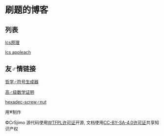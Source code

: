 # 刷题的博客

## 列表

[lcs原理](./lcs.md)

[lcs appleach](./lcs-3_appleach.md)

## 友♂情链接
[哲学♂符号生成器](https://crsjimo.github.io/zhexue-token-generator)

[高♂级数学证明](https://github.com/CrSjimo/awesome-math-proof)

[hexadec-screw♂nut](https://github.com/HyperbolaStudio/hexadec-screwnut)

用💗制作

©CrSjimo 源代码使用[WTFPL许可证](./LICENSE)开源, 文档使用[CC-BY-SA-4.0许可证](./license-docs)共享知识产权
